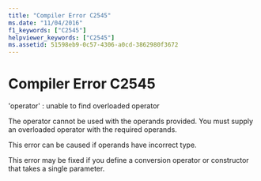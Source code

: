 ```yaml
---
title: "Compiler Error C2545"
ms.date: "11/04/2016"
f1_keywords: ["C2545"]
helpviewer_keywords: ["C2545"]
ms.assetid: 51598eb9-0c57-4306-a0cd-3862980f3672
---
```

# Compiler Error C2545

'operator' : unable to find overloaded operator

The operator cannot be used with the operands provided. You must supply an overloaded operator with the required operands.

This error can be caused if operands have incorrect type.

This error may be fixed if you define a conversion operator or constructor that takes a single parameter.